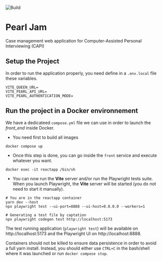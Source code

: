 ![Build](https://github.com/InseeFr/Pearl-Jam/actions/workflows/release.yml/badge.svg)

# Pearl Jam

Case management web application for Computer-Assisted Personal Interviewing (CAPI)

## Setup the Project

In order to run the application properly, you need define in a `.env.local` file these variables.

```
VITE_QUEEN_URL=
VITE_PEARL_API_URL=
VITE_PEARL_AUTHENTICATION_MODE=
```

## Run the project in a Docker environnement

We have a dedicateed `compose.yml` file we can use in order to launch the _front_end_ inside Docker.

- You need first to build all images

```shell
docker compose up
```

- Once this step is done, you can go inside the `front` service and execute whatever you want.

```shell
docker exec -it reactapp /bin/sh
```

- You can now run the **Vite** server and/or run the Playwright tests suite.
  When you launch Playwright, the **Vite** server will be started (you do not need to start it manually).

```shell
# You are in the reactapp container
yarn dev --host
npx playwright test --ui-port=8888 --ui-host=0.0.0.0 --workers=1

# Generating a test file by captation
npx playwright codegen test http://localhost:5173
```

The test running application (`playwright test`) will be available on http://localhost:5173 and the Playwright UI on http://localhost:8888.

Containers should not be killed to ensure data persistence in order to avoid a full yarn install. Instead, you should either use `CTRL+C` in the bash/shell where it was launched or run `docker compose stop`.
